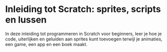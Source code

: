 # Inleiding tot Scratch: sprites, scripts en lussen

In deze inleiding tot programmeren in Scratch voor beginners, leer je hoe je code, uiterlijken en geluiden aan sprites kunt toevoegen terwijl je animaties, een game, een app en een boek maakt.